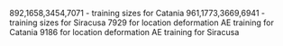 892,1658,3454,7071 - training sizes for Catania
961,1773,3669,6941 - training sizes for Siracusa
7929 for location deformation AE training for Catania
9186 for location deformation AE training for Siracusa
